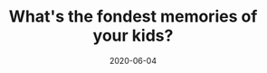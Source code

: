 ---
title: "What's the fondest memories of your kids?"
date: '2020-06-04'
videoUrl: 'https://www.youtube.com/watch?v=sPDmM9e3Ksg'
---